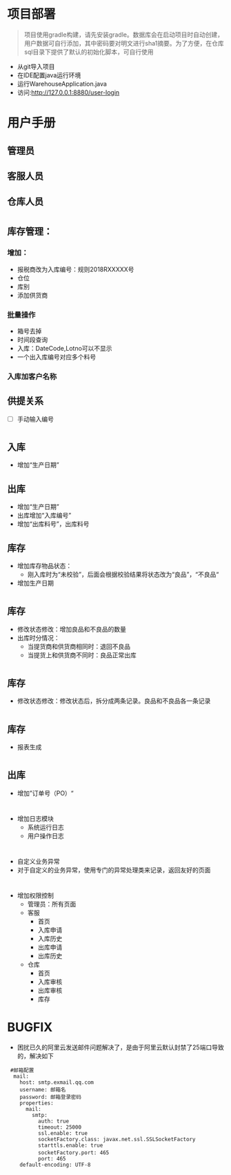 # 项目部署
> 项目使用gradle构建，请先安装gradle。数据库会在启动项目时自动创建，用户数据可自行添加，其中密码要对明文进行sha1摘要。为了方便，在仓库sql目录下提供了默认的初始化脚本，可自行使用
- 从git导入项目
- 在IDE配置java运行环境
- 运行WarehouseApplication.java
- 访问:http://127.0.0.1:8880/user-login


# 用户手册



## 管理员

## 客服人员

## 仓库人员


# 
## 库存管理：
### 增加：
- 报税商改为入库编号：规则2018RXXXXX号
- 仓位
- 库别
- 添加供货商

### 批量操作
- 箱号去掉
- 时间段查询
- 入库：DateCode,Lotno可以不显示
- 一个出入库编号对应多个料号

### 入库加客户名称


## 供提关系
- [ ] 手动输入编号


# 
## 入库
- 增加“生产日期”
## 出库
- 增加“生产日期”
- 出库增加“入库编号” 
- 增加“出库料号”，出库料号

## 库存
- 增加库存物品状态：
  - 刚入库时为“未校验”，后面会根据校验结果将状态改为“良品”，“不良品“
- 增加生产日期

# 
## 库存
- 修改状态修改：增加良品和不良品的数量
- 出库时分情况：
  - 当提货商和供货商相同时：退回不良品
  - 当提货上和供货商不同时：良品正常出库
  
  
#
## 库存
- 修改状态修改：修改状态后，拆分成两条记录。良品和不良品各一条记录

# 
## 库存
- 报表生成

# 
## 出库
  - 增加”订单号（PO）“
  
# 
- 增加日志模块
  - 系统运行日志
  - 用户操作日志
 
# 
- 自定义业务异常
- 对于自定义的业务异常，使用专门的异常处理类来记录，返回友好的页面

# 
- 增加权限控制
  - 管理员：所有页面
  - 客服
    - 首页
    - 入库申请
    - 入库历史
    - 出库申请
    - 出库历史
  - 仓库
    - 首页
    - 入库审核
    - 出库审核
    - 库存
# BUGFIX
  - 困扰已久的阿里云发送邮件问题解决了，是由于阿里云默认封禁了25端口导致的，解决如下
  ```
   #邮箱配置
    mail:
      host: smtp.exmail.qq.com
      username: 邮箱名
      password: 邮箱登录密码
      properties:
        mail:
          smtp:
            auth: true
            timeout: 25000
            ssl.enable: true
            socketFactory.class: javax.net.ssl.SSLSocketFactory
            starttls.enable: true
            socketFactory.port: 465　
            port: 465
      default-encoding: UTF-8
  ```
